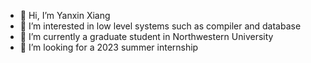 - 👋 Hi, I’m Yanxin Xiang
- 👀 I’m interested in low level systems such as compiler and database
- 🌱 I’m currently a graduate student in Northwestern University
- 💞️ I’m looking for a 2023 summer internship

<!---
Lordworms/Lordworms is a ✨ special ✨ repository because its `README.md` (this file) appears on your GitHub profile.
You can click the Preview link to take a look at your changes.
--->
